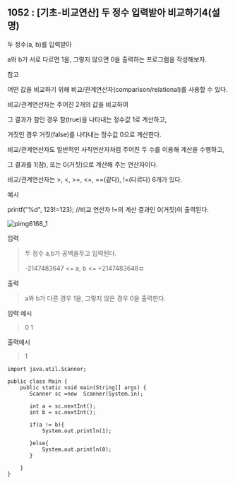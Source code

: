 ## 1052 : [기초-비교연산] 두 정수 입력받아 비교하기4(설명)
두 정수(a, b)를 입력받아

a와 b가 서로 다르면 1을, 그렇지 않으면 0을 출력하는 프로그램을 작성해보자.

참고

어떤 값을 비교하기 위해 비교/관계연산자(comparison/relational)를 사용할 수 있다.

비교/관계연산자는 주어진 2개의 값을 비교하여

그 결과가 참인 경우 참(true)을 나타내는 정수값 1로 계산하고,

거짓인 경우 거짓(false)를 나타내는 정수값 0으로 계산한다.

비교/관계연산자도 일반적인 사칙연산자처럼 주어진 두 수를 이용해 계산을 수행하고,

그 결과를 1(참), 또는 0(거짓)으로 계산해 주는 연산자이다.

비교/관계연산자는 >, <, >=, <=, ==(같다), !=(다르다) 6개가 있다.

예시

printf("%d", 123!=123); //비교 연산자 !=의 계산 결과인 0(거짓)이 출력된다.

![pimg6168_1](https://user-images.githubusercontent.com/105026909/199443431-bb20e466-2780-48da-a0ca-859e4a13e6a2.png)




입력

>두 정수 a,b가 공백을두고 입력된다.
>
>-2147483647 <= a, b <= +2147483648ㅁ


출력

>a와 b가 다른 경우 1을, 그렇지 않은 경우 0을 출력한다.

입력 예시

>0    1

출력예시

>1
```shell
import java.util.Scanner;

public class Main {
    public static void main(String[] args) {
       Scanner sc =new  Scanner(System.in);

       int a = sc.nextInt();
       int b = sc.nextInt();

       if(a != b){
           System.out.println(1);

       }else{
           System.out.println(0);
       }

    }
}
```
